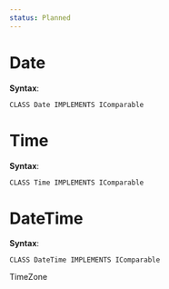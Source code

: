 ```yaml
---
status: Planned
---
```

# Date

**Syntax**:

```
CLASS Date IMPLEMENTS IComparable
```

# Time

**Syntax**:

```
CLASS Time IMPLEMENTS IComparable
```

# DateTime

**Syntax**:

```
CLASS DateTime IMPLEMENTS IComparable
```

TimeZone
